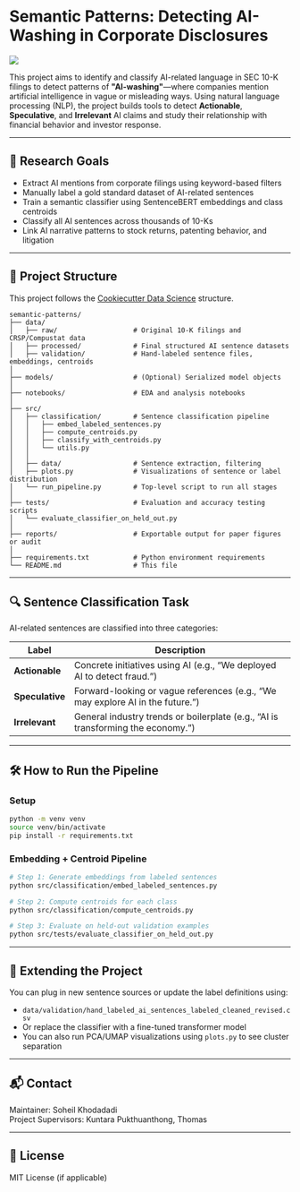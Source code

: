 # Semantic Patterns: Detecting AI-Washing in Corporate Disclosures

<a target="_blank" href="https://cookiecutter-data-science.drivendata.org/">
    <img src="https://img.shields.io/badge/CCDS-Project%20template-328F97?logo=cookiecutter" />
</a>

This project aims to identify and classify AI-related language in SEC 10-K filings to detect patterns of **"AI-washing"**—where companies mention artificial intelligence in vague or misleading ways. Using natural language processing (NLP), the project builds tools to detect **Actionable**, **Speculative**, and **Irrelevant** AI claims and study their relationship with financial behavior and investor response.

---

## 🧠 Research Goals

- Extract AI mentions from corporate filings using keyword-based filters
- Manually label a gold standard dataset of AI-related sentences
- Train a semantic classifier using SentenceBERT embeddings and class centroids
- Classify all AI sentences across thousands of 10-Ks
- Link AI narrative patterns to stock returns, patenting behavior, and litigation

---

## 📁 Project Structure

This project follows the [Cookiecutter Data Science](https://drivendata.github.io/cookiecutter-data-science/) structure.

```
semantic-patterns/
├── data/
│   ├── raw/                   # Original 10-K filings and CRSP/Compustat data
│   ├── processed/             # Final structured AI sentence datasets
│   ├── validation/            # Hand-labeled sentence files, embeddings, centroids
│
├── models/                    # (Optional) Serialized model objects
│
├── notebooks/                 # EDA and analysis notebooks
│
├── src/
│   ├── classification/        # Sentence classification pipeline
│   │   ├── embed_labeled_sentences.py
│   │   ├── compute_centroids.py
│   │   ├── classify_with_centroids.py
│   │   └── utils.py
│   │
│   ├── data/                  # Sentence extraction, filtering
│   ├── plots.py               # Visualizations of sentence or label distribution
│   └── run_pipeline.py        # Top-level script to run all stages
│
├── tests/                     # Evaluation and accuracy testing scripts
│   └── evaluate_classifier_on_held_out.py
│
├── reports/                   # Exportable output for paper figures or audit
│
├── requirements.txt           # Python environment requirements
└── README.md                  # This file
```

---

## 🔍 Sentence Classification Task

AI-related sentences are classified into three categories:

| Label        | Description |
|--------------|-------------|
| **Actionable** | Concrete initiatives using AI (e.g., “We deployed AI to detect fraud.”) |
| **Speculative** | Forward-looking or vague references (e.g., “We may explore AI in the future.”) |
| **Irrelevant** | General industry trends or boilerplate (e.g., “AI is transforming the economy.”) |

---

## 🛠️ How to Run the Pipeline

### Setup

```bash
python -m venv venv
source venv/bin/activate
pip install -r requirements.txt
```

### Embedding + Centroid Pipeline

```bash
# Step 1: Generate embeddings from labeled sentences
python src/classification/embed_labeled_sentences.py

# Step 2: Compute centroids for each class
python src/classification/compute_centroids.py

# Step 3: Evaluate on held-out validation examples
python src/tests/evaluate_classifier_on_held_out.py
```

---

## 🧩 Extending the Project

You can plug in new sentence sources or update the label definitions using:

- `data/validation/hand_labeled_ai_sentences_labeled_cleaned_revised.csv`
- Or replace the classifier with a fine-tuned transformer model
- You can also run PCA/UMAP visualizations using `plots.py` to see cluster separation

---

## 📬 Contact

Maintainer: Soheil Khodadadi  
Project Supervisors: Kuntara Pukthuanthong, Thomas

---

## 📄 License

MIT License (if applicable)

